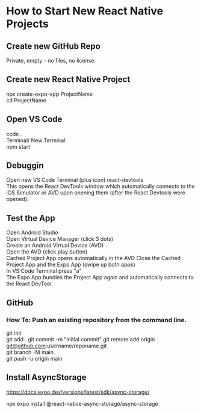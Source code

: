 # How to Start New React Native Projects #

## Create new GitHub Repo ##
Private, empty - no files, no license.

## Create new React Native Project ##
npx create-expo-app ProjectName  
cd ProjectName

## Open VS Code ##
code .  
Terminal/ New Terminal  
npm start  

## Debuggin ##
Open new VS Code Terminal (plus icon)
react-devtools  
This opens the React DevTools window which automatically connects to the iOS Simulator or AVD upon onening them (after the React Devtools were opened).

## Test the App ##
Open Android Studio  
Open Virtual Device Manager (click 3 dots)  
Create an Android Virtual Device (AVD)  
Open the AVD (click play button)  
Cached Project App opens automatically in the AVD
Close the Cached Project App and the Expo App (swipe up both apps)  
In VS Code Terminal press "a"  
The Expo App bundles the Project App again and automatically connects to the React DevTool.

## GitHub ##
### How To: Push an existing repository from the command line. ###
git init  
git add .
git commit -m "initial commit"
git remote add origin git@github.com:username/reponame.git  
git branch -M main  
git push -u origin main  

## Install AsyncStorage ##
https://docs.expo.dev/versions/latest/sdk/async-storage/  

npx expo install @react-native-async-storage/async-storage  

